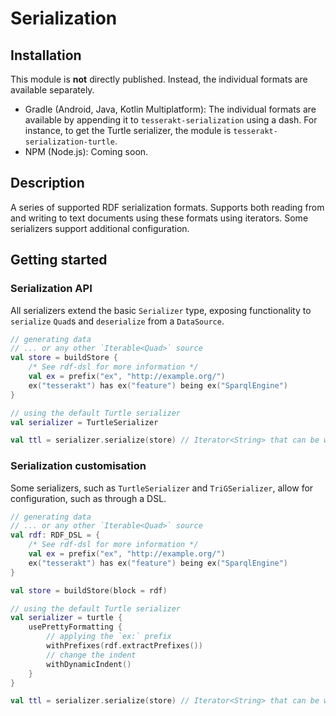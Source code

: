 # Serialization
## Installation
This module is **not** directly published. Instead, the individual formats are available separately.
* Gradle (Android, Java, Kotlin Multiplatform): The individual formats are available by appending it to `tesserakt-serialization` using a dash. For instance, to get the Turtle serializer, the module is `tesserakt-serialization-turtle`.
* NPM (Node.js): Coming soon.
## Description
A series of supported RDF serialization formats. Supports both reading from and writing to text documents using these formats using iterators. Some serializers support additional configuration.
## Getting started
### Serialization API
All serializers extend the basic `Serializer` type, exposing functionality to `serialize` `Quad`s and `deserialize` from a `DataSource`.
```kt
// generating data
// ... or any other `Iterable<Quad>` source
val store = buildStore {
    /* See rdf-dsl for more information */
    val ex = prefix("ex", "http://example.org/")
    ex("tesserakt") has ex("feature") being ex("SparqlEngine")
}

// using the default Turtle serializer
val serializer = TurtleSerializer

val ttl = serializer.serialize(store) // Iterator<String> that can be written to a file or transformed into a regular string
```
### Serialization customisation
Some serializers, such as `TurtleSerializer` and `TriGSerializer`, allow for configuration, such as through a DSL.
```kt
// generating data
// ... or any other `Iterable<Quad>` source
val rdf: RDF_DSL = {
    /* See rdf-dsl for more information */
    val ex = prefix("ex", "http://example.org/")
    ex("tesserakt") has ex("feature") being ex("SparqlEngine")
}

val store = buildStore(block = rdf)

// using the default Turtle serializer
val serializer = turtle {
    usePrettyFormatting {
        // applying the `ex:` prefix
        withPrefixes(rdf.extractPrefixes())
        // change the indent
        withDynamicIndent()
    }
}

val ttl = serializer.serialize(store) // Iterator<String> that can be written to a file or transformed into a regular string
```
